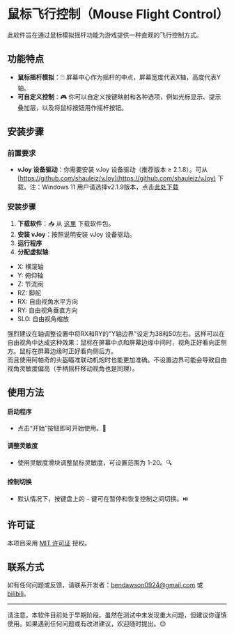 # 鼠标飞行控制（Mouse Flight Control）

此软件旨在通过鼠标模拟摇杆功能为游戏提供一种直观的飞行控制方式。


## 功能特点

- **鼠标摇杆模拟**：🖱️ 屏幕中心作为摇杆的中点，屏幕宽度代表X轴，高度代表Y轴。
- **可自定义控制**：🎮 你可以自定义按键映射和各种选项，例如光标显示、提示叠加层，以及将鼠标按钮用作摇杆按钮。


## 安装步骤

### 前置要求
- **vJoy 设备驱动**：你需要安装 vJoy 设备驱动（推荐版本 ≥ 2.1.8）。可从 [https://github.com/shauleiz/vJoy](https://github.com/shauleiz/vJoy) 下载。注：Windows 11 用户请选择v2.1.9版本，点击[此处下载](https://github.com/jshafer817/vJoy/releases)


### 安装步骤
1. **下载软件**：📥 从 [这里](https://github.com/Dawson924/MouseFlightControl/releases) 下载软件包。
2. **安装 vJoy**：按照说明安装 vJoy 设备驱动。
3. **运行程序**
4. **分配虚拟轴**:
  - X: 横滚轴
  - Y: 俯仰轴
  - Z: 节流阀
  - RZ: 脚舵
  - RX: 自由视角水平方向
  - RY: 自由视角垂直方向
  - SL0: 自由视角缩放

强烈建议在轴调整设置中将RX和RY的"Y轴边界"设定为38和50左右。这样可以在自由视角中达成这种效果：鼠标在屏幕中点和屏幕边缘中间时，视角正好看向正侧方。鼠标在屏幕边缘时正好看向侧后方。  
而且使用阿帕奇的头盔瞄准联动机炮时也能更加准确。不设置边界可能会导致自由视角灵敏度偏高（手柄摇杆移动视角也是同理）。

## 使用方法

#### 启动程序
- 点击“开始”按钮即可开始使用。🚀


#### 调整灵敏度
- 使用灵敏度滑块调整鼠标灵敏度，可设置范围为 1-20。🔍


#### 控制切换
- 默认情况下，按键盘上的 `~` 键可在暂停和恢复控制之间切换。⏯️


## 许可证

本项目采用 [MIT 许可证](https://opensource.org/licenses/MIT) 授权。


## 联系方式

如有任何问题或反馈，请联系开发者：[bendawson0924@gmail.com](mailto:bendawson0924@gmail.com) 或 [bilibili](https://space.bilibili.com/1738605283)。


---

请注意，本软件目前处于早期阶段。虽然在测试中未发现重大问题，但建议你谨慎使用。如果遇到任何问题或有改进建议，欢迎随时提出。😊
